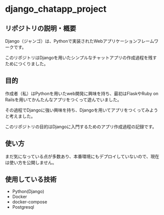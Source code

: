 # django_chatapp_project

## リポジトリの説明・概要
Django（ジャンゴ）は、Pythonで実装されたWebアプリケーションフレームワークです。

このリポジトリはDjangoを用いたシンプルなチャットアプリの作成過程を残すためにつくりました。

## 目的
作成者（私）はPythonを用いたweb開発に興味を持ち、最初はFlaskやRuby on Railsを用いてかんたんなアプリをつくって遊んでいました。

その過程でDjangoに強い興味を持ち、Djangoを用いてアプリをつくってみようと考えました。

このリポジトリの目的はDjangoに入門するためのアプリ作成過程の記録です。

## 使い方
まだ気になっている点が多数あり、本番環境にもデプロイしていないので、現在は使い方を公開しません。

## 使用している技術
- Python(Django)
- Docker
- docker-compose
- Postgresql
